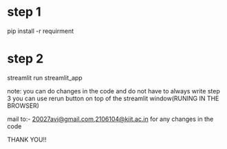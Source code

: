 # step 1
pip install -r requirment

# step 2
streamlit run streamlit_app

note:
you can do changes in the code and do not have to always write step 3
you can use rerun button on top of the streamlit window(RUNING IN THE BROWSER)

mail to:- 20027avi@gmail.com,2106104@kiit.ac.in
for any changes in the code

THANK YOU!!
